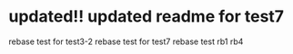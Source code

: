 # updated!! updated readme for test7
rebase test for test3-2
rebase test for test7
rebase test
rb1
rb4
